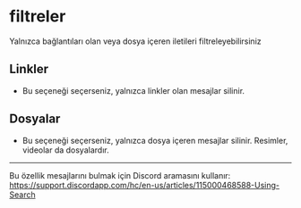 # filtreler

Yalnızca bağlantıları olan veya dosya içeren iletileri filtreleyebilirsiniz


## Linkler
- Bu seçeneği seçerseniz, yalnızca linkler olan mesajlar silinir.

## Dosyalar
- Bu seçeneği seçerseniz, yalnızca dosya içeren mesajlar silinir. 
Resimler, videolar da dosyalardır.


----
Bu özellik mesajlarını bulmak için Discord aramasını kullanır: https://support.discordapp.com/hc/en-us/articles/115000468588-Using-Search
